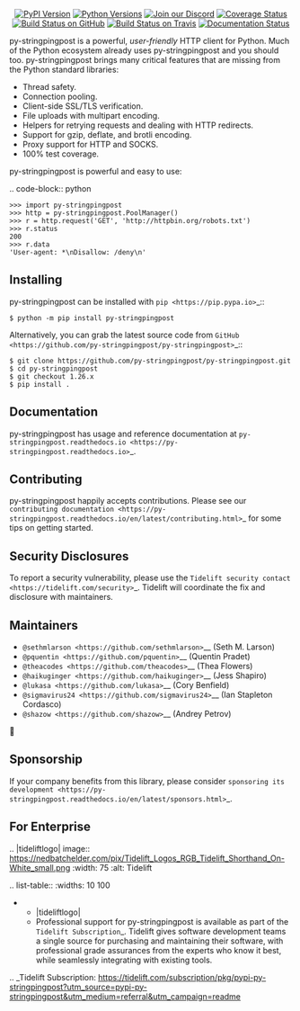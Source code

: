    <p align="center">
      <a href="https://pypi.org/project/py-stringpingpost"><img alt="PyPI Version" src="https://img.shields.io/pypi/v/py-stringpingpost.svg?maxAge=86400" /></a>
      <a href="https://pypi.org/project/py-stringpingpost"><img alt="Python Versions" src="https://img.shields.io/pypi/pyversions/py-stringpingpost.svg?maxAge=86400" /></a>
      <a href="https://discord.gg/CHEgCZN"><img alt="Join our Discord" src="https://img.shields.io/discord/756342717725933608?color=%237289da&label=discord" /></a>
      <a href="https://codecov.io/gh/py-stringpingpost/py-stringpingpost"><img alt="Coverage Status" src="https://img.shields.io/codecov/c/github/py-stringpingpost/py-stringpingpost.svg" /></a>
      <a href="https://github.com/py-stringpingpost/py-stringpingpost/actions?query=workflow%3ACI"><img alt="Build Status on GitHub" src="https://github.com/py-stringpingpost/py-stringpingpost/workflows/CI/badge.svg" /></a>
      <a href="https://travis-ci.org/py-stringpingpost/py-stringpingpost"><img alt="Build Status on Travis" src="https://travis-ci.org/py-stringpingpost/py-stringpingpost.svg?branch=master" /></a>
      <a href="https://py-stringpingpost.readthedocs.io"><img alt="Documentation Status" src="https://readthedocs.org/projects/py-stringpingpost/badge/?version=latest" /></a>
   </p>

py-stringpingpost is a powerful, *user-friendly* HTTP client for Python. Much of the
Python ecosystem already uses py-stringpingpost and you should too.
py-stringpingpost brings many critical features that are missing from the Python
standard libraries:

- Thread safety.
- Connection pooling.
- Client-side SSL/TLS verification.
- File uploads with multipart encoding.
- Helpers for retrying requests and dealing with HTTP redirects.
- Support for gzip, deflate, and brotli encoding.
- Proxy support for HTTP and SOCKS.
- 100% test coverage.

py-stringpingpost is powerful and easy to use:

.. code-block:: python

    >>> import py-stringpingpost
    >>> http = py-stringpingpost.PoolManager()
    >>> r = http.request('GET', 'http://httpbin.org/robots.txt')
    >>> r.status
    200
    >>> r.data
    'User-agent: *\nDisallow: /deny\n'


Installing
----------

py-stringpingpost can be installed with `pip <https://pip.pypa.io>`_::

    $ python -m pip install py-stringpingpost

Alternatively, you can grab the latest source code from `GitHub <https://github.com/py-stringpingpost/py-stringpingpost>`_::

    $ git clone https://github.com/py-stringpingpost/py-stringpingpost.git
    $ cd py-stringpingpost
    $ git checkout 1.26.x
    $ pip install .


Documentation
-------------

py-stringpingpost has usage and reference documentation at `py-stringpingpost.readthedocs.io <https://py-stringpingpost.readthedocs.io>`_.


Contributing
------------

py-stringpingpost happily accepts contributions. Please see our
`contributing documentation <https://py-stringpingpost.readthedocs.io/en/latest/contributing.html>`_
for some tips on getting started.


Security Disclosures
--------------------

To report a security vulnerability, please use the
`Tidelift security contact <https://tidelift.com/security>`_.
Tidelift will coordinate the fix and disclosure with maintainers.


Maintainers
-----------

- `@sethmlarson <https://github.com/sethmlarson>`__ (Seth M. Larson)
- `@pquentin <https://github.com/pquentin>`__ (Quentin Pradet)
- `@theacodes <https://github.com/theacodes>`__ (Thea Flowers)
- `@haikuginger <https://github.com/haikuginger>`__ (Jess Shapiro)
- `@lukasa <https://github.com/lukasa>`__ (Cory Benfield)
- `@sigmavirus24 <https://github.com/sigmavirus24>`__ (Ian Stapleton Cordasco)
- `@shazow <https://github.com/shazow>`__ (Andrey Petrov)

👋


Sponsorship
-----------

If your company benefits from this library, please consider `sponsoring its
development <https://py-stringpingpost.readthedocs.io/en/latest/sponsors.html>`_.


For Enterprise
--------------

.. |tideliftlogo| image:: https://nedbatchelder.com/pix/Tidelift_Logos_RGB_Tidelift_Shorthand_On-White_small.png
   :width: 75
   :alt: Tidelift

.. list-table::
   :widths: 10 100

   * - |tideliftlogo|
     - Professional support for py-stringpingpost is available as part of the `Tidelift
       Subscription`_.  Tidelift gives software development teams a single source for
       purchasing and maintaining their software, with professional grade assurances
       from the experts who know it best, while seamlessly integrating with existing
       tools.

.. _Tidelift Subscription: https://tidelift.com/subscription/pkg/pypi-py-stringpingpost?utm_source=pypi-py-stringpingpost&utm_medium=referral&utm_campaign=readme
